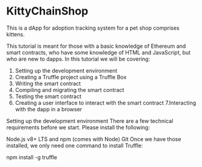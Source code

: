 # KittyChainShop
This is a dApp for adoption tracking system  for a pet shop comprises kittens.

This tutorial is meant for those with a basic knowledge of Ethereum and smart contracts, who have some knowledge of HTML and JavaScript, but who are new to dapps.
In this tutorial we will be covering:

1. Setting up the development environment
2. Creating a Truffle project using a Truffle Box
3. Writing the smart contract
4. Compiling and migrating the smart contract
5. Testing the smart contract
6. Creating a user interface to interact with the smart contract
7.Interacting with the dapp in a browser

Setting up the development environment
There are a few technical requirements before we start.
Please install the following:

Node.js v8+ LTS and npm (comes with Node)
Git
Once we have those installed, we only need one command to install Truffle:

npm install -g truffle
